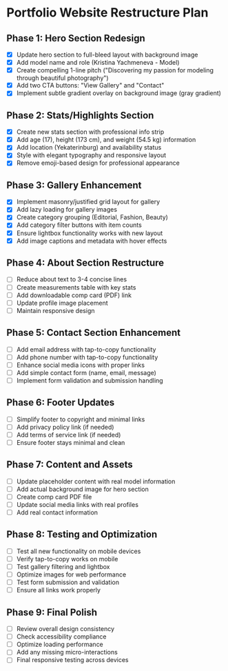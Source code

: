 # Portfolio Website Restructure Plan

## Phase 1: Hero Section Redesign
- [x] Update hero section to full-bleed layout with background image
- [x] Add model name and role (Kristina Yachmeneva - Model)
- [x] Create compelling 1-line pitch ("Discovering my passion for modeling through beautiful photography")
- [x] Add two CTA buttons: "View Gallery" and "Contact"
- [x] Implement subtle gradient overlay on background image (gray gradient)

## Phase 2: Stats/Highlights Section
- [x] Create new stats section with professional info strip
- [x] Add age (17), height (173 cm), and weight (54.5 kg) information
- [x] Add location (Yekaterinburg) and availability status
- [x] Style with elegant typography and responsive layout
- [x] Remove emoji-based design for professional appearance

## Phase 3: Gallery Enhancement
- [x] Implement masonry/justified grid layout for gallery
- [x] Add lazy loading for gallery images
- [x] Create category grouping (Editorial, Fashion, Beauty)
- [x] Add category filter buttons with item counts
- [x] Ensure lightbox functionality works with new layout
- [x] Add image captions and metadata with hover effects

## Phase 4: About Section Restructure
- [ ] Reduce about text to 3-4 concise lines
- [ ] Create measurements table with key stats
- [ ] Add downloadable comp card (PDF) link
- [ ] Update profile image placement
- [ ] Maintain responsive design

## Phase 5: Contact Section Enhancement
- [ ] Add email address with tap-to-copy functionality
- [ ] Add phone number with tap-to-copy functionality
- [ ] Enhance social media icons with proper links
- [ ] Add simple contact form (name, email, message)
- [ ] Implement form validation and submission handling

## Phase 6: Footer Updates
- [ ] Simplify footer to copyright and minimal links
- [ ] Add privacy policy link (if needed)
- [ ] Add terms of service link (if needed)
- [ ] Ensure footer stays minimal and clean

## Phase 7: Content and Assets
- [ ] Update placeholder content with real model information
- [ ] Add actual background image for hero section
- [ ] Create comp card PDF file
- [ ] Update social media links with real profiles
- [ ] Add real contact information

## Phase 8: Testing and Optimization
- [ ] Test all new functionality on mobile devices
- [ ] Verify tap-to-copy works on mobile
- [ ] Test gallery filtering and lightbox
- [ ] Optimize images for web performance
- [ ] Test form submission and validation
- [ ] Ensure all links work properly

## Phase 9: Final Polish
- [ ] Review overall design consistency
- [ ] Check accessibility compliance
- [ ] Optimize loading performance
- [ ] Add any missing micro-interactions
- [ ] Final responsive testing across devices